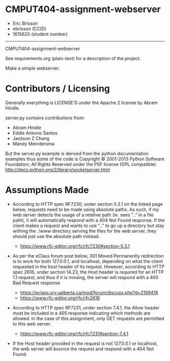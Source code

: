 CMPUT404-assignment-webserver
=============================

* Eric Brisson
* ebrisson (CCID)
* 1615620 (student number)

------------------------------

CMPUT404-assignment-webserver

See requirements.org (plain-text) for a description of the project.

Make a simple webserver.

Contributors / Licensing
========================

Generally everything is LICENSE'D under the Apache 2 license by Abram Hindle.

server.py contains contributions from:

* Abram Hindle
* Eddie Antonio Santos
* Jackson Z Chang
* Mandy Meindersma 

But the server.py example is derived from the python documentation
examples thus some of the code is Copyright © 2001-2013 Python
Software Foundation; All Rights Reserved under the PSF license (GPL
compatible) http://docs.python.org/2/library/socketserver.html

Assumptions Made
========================
* According to HTTP spec RF7230, under section 5.3.1 on the linked page below,
requests need to be made using absolute paths. As such, if my web server detects
the usage of a relative path (ie. sees ".." in a file path), it will automatically respond
with a 404 Not Found response. If the client makes a request and wants to use ".." to go up a
directory but stay withing the ./www directory serving the files for the web server, they should just use
the absolute path instead.

    * https://www.rfc-editor.org/rfc/rfc7230#section-5.3.1

* As per the eClass forum post below, 301 Moved Permanently redirection is to work for both 127.0.0.1,
and localhost, depending on what the client requested in the host header of its request. However, according
to HTTP spec 2616, under section 14.23, the Host header is required for an HTTP 1.1 request, and thus if it is missing,
the server will respond with a 400 Bad Request response.

    * https://eclass.srv.ualberta.ca/mod/forum/discuss.php?d=2169418
    * https://www.rfc-editor.org/rfc/rfc2616

* According to HTTP spec RF7231, under section 7.4.1, the Allow header must be included in a 405 response indicating
which methods are allowed. In the case of this assignment, only GET requests are permitted to this web server.

    * https://www.rfc-editor.org/rfc/rfc7231#section-7.4.1

* If the Host header provided in the request is not 127.0.0.1 or localhost, the web server will bounce the request
and respond with a 404 Not Found.


